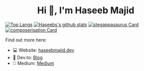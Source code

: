 <h1 align="center">Hi 👋, I'm Haseeb Majid</h1>

[![Top Langs](https://github-readme-stats.vercel.app/api/top-langs/?username=hmajid2301)](https://github.com/hmajid2301)
[![Haseebs's github stats](https://github-readme-stats.vercel.app/api?username=hmajid2301&show_icons=true)](https://github.com/hmajid2301)
[![stegappasaurus Card](https://github-readme-stats.vercel.app/api/pin/?username=hmajid2301&repo=stegappasaurus)](https://github.com/hmajid2301/stegappasaurus)
[![composerisation Card](https://github-readme-stats.vercel.app/api/pin/?username=hmajid2301&repo=composerisation)](https://github.com/hmajid2301/composerisation)

Find out more here:

- 💻 Website: [haseebmajid.dev](https://haseebmajid.dev)
- 📕 Dev.to: [Blog](https://dev.to/hmajid2301)
- ◻️ Medium: [Medium](https://medium.com/@hmajid2301)
